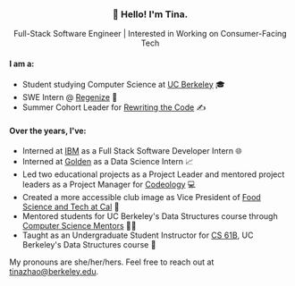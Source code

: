 <h3 align="center">👋 Hello! I'm Tina.</h3>
<p align="center">
Full-Stack Software Engineer | Interested in Working on Consumer-Facing Tech
</p>


#### I am a:
* Student studying Computer Science at [UC Berkeley](https://www.berkeley.edu/) 🎓
* SWE Intern @ [Regenize](https://www.regenize.co.za/) 🌱
* Summer Cohort Leader for [Rewriting the Code](https://rewritingthecode.org/) ✍️

#### Over the years, I've:
* Interned at [IBM](https://www.ibm.com/cloud) as a Full Stack Software Developer Intern 🌐
* Interned at [Golden](https://www.goldenvolunteer.com/) as a Data Science Intern 📈
* Led two educational projects as a Project Leader and mentored project leaders as a Project Manager for [Codeology](https://www.codeology.club/) 💻
* Created a more accessible club image as Vice President of [Food Science and Tech at Cal](https://fst.berkeley.edu/) 📸
* Mentored students for UC Berkeley's Data Structures course through [Computer Science Mentors](https://csmentors.berkeley.edu/#/) 👩‍🏫
* Taught as an Undergraduate Student Instructor for [CS 61B](https://inst.eecs.berkeley.edu/~cs61b/sp20/), UC Berkeley's Data Structures course 📖

My pronouns are she/her/hers. Feel free to reach out at tinazhao@berkeley.edu. 

